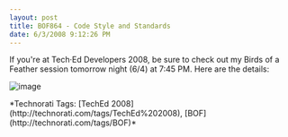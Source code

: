 ```yaml
---
layout: post
title: BOF864 - Code Style and Standards
date: 6/3/2008 9:12:26 PM
---
```


If you're at Tech·Ed Developers 2008, be sure to check out my Birds of a Feather session tomorrow night (6/4) at 7:45 PM. Here are the details:

![image](http://gwb.blob.core.windows.net/sdorman/WindowsLiveWriter/BirdsofaFeathersessionCodeStyleandStanda_F769/image_thumb.png)
  <div class="wlWriterSmartContent" id="scid:0767317B-992E-4b12-91E0-4F059A8CECA8:3d4dbcd5-7a53-467f-a965-587159fc14f8" style="padding-right: 0px; display: inline; padding-left: 0px; padding-bottom: 0px; margin: 0px; padding-top: 0px">*Technorati Tags: [TechEd 2008](http://technorati.com/tags/TechEd%202008), [BOF](http://technorati.com/tags/BOF)*</div>
